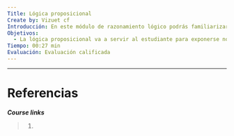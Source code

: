 ```yaml
---
Title: Lógica proposicional
Create by: Vizuet cf
Introducción: En este módulo de razonamiento lógico podrás familiarizarte con la lógica proposicional. Verás una primera manera de formalizar razonamiento y los problemas NP-completos, que son arquetípicos en inteligencia artificial.
Objetivos:
  - La lógica proposicional va a servir al estudiante para exponerse no sólo una primera manera de formalizar razonamiento, sino también a los problemas NP-completos, que son arquetípicos en inteligencia artificial.
Tiempo: 00:27 min
Evaluación: Evaluación calificada
---
```

---
# Referencias

***Course links***

> 1. []()
